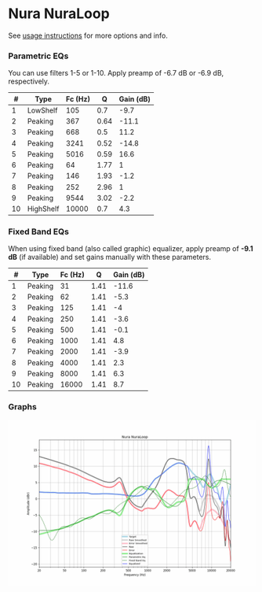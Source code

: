 # Nura NuraLoop
See [usage instructions](https://github.com/jaakkopasanen/AutoEq#usage) for more options and info.

### Parametric EQs
You can use filters 1-5 or 1-10. Apply preamp of -6.7 dB or -6.9 dB, respectively.

|   # | Type      |   Fc (Hz) |    Q |   Gain (dB) |
|-----|-----------|-----------|------|-------------|
|   1 | LowShelf  |       105 | 0.7  |        -9.7 |
|   2 | Peaking   |       367 | 0.64 |       -11.1 |
|   3 | Peaking   |       668 | 0.5  |        11.2 |
|   4 | Peaking   |      3241 | 0.52 |       -14.8 |
|   5 | Peaking   |      5016 | 0.59 |        16.6 |
|   6 | Peaking   |        64 | 1.77 |         1   |
|   7 | Peaking   |       146 | 1.93 |        -1.2 |
|   8 | Peaking   |       252 | 2.96 |         1   |
|   9 | Peaking   |      9544 | 3.02 |        -2.2 |
|  10 | HighShelf |     10000 | 0.7  |         4.3 |

### Fixed Band EQs
When using fixed band (also called graphic) equalizer, apply preamp of **-9.1 dB** (if available) and set gains manually with these parameters.

|   # | Type    |   Fc (Hz) |    Q |   Gain (dB) |
|-----|---------|-----------|------|-------------|
|   1 | Peaking |        31 | 1.41 |       -11.6 |
|   2 | Peaking |        62 | 1.41 |        -5.3 |
|   3 | Peaking |       125 | 1.41 |        -4   |
|   4 | Peaking |       250 | 1.41 |        -3.6 |
|   5 | Peaking |       500 | 1.41 |        -0.1 |
|   6 | Peaking |      1000 | 1.41 |         4.8 |
|   7 | Peaking |      2000 | 1.41 |        -3.9 |
|   8 | Peaking |      4000 | 1.41 |         2.3 |
|   9 | Peaking |      8000 | 1.41 |         6.3 |
|  10 | Peaking |     16000 | 1.41 |         8.7 |

### Graphs
![](./Nura%20NuraLoop.png)
